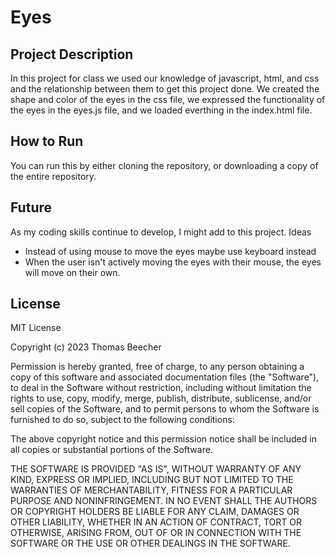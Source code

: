 # Eyes
## Project Description
In this project for class we used our knowledge of javascript, html, and css and the relationship between them to get this project done. We created the shape and color of the eyes in the css file, we expressed the functionality of the eyes in the eyes.js file, and we loaded everthing in the index.html file.

## How to Run
You can run this by either cloning the repository, or downloading a copy of the entire repository.

## Future 
As my coding skills continue to develop, I might add to this project.
Ideas
- Instead of using mouse to move the eyes maybe use keyboard instead
- When the user isn't actively moving the eyes with their mouse, the eyes will move on their own.

## License
MIT License

Copyright (c) 2023 Thomas Beecher

Permission is hereby granted, free of charge, to any person obtaining a copy
of this software and associated documentation files (the "Software"), to deal
in the Software without restriction, including without limitation the rights
to use, copy, modify, merge, publish, distribute, sublicense, and/or sell
copies of the Software, and to permit persons to whom the Software is
furnished to do so, subject to the following conditions:

The above copyright notice and this permission notice shall be included in all
copies or substantial portions of the Software.

THE SOFTWARE IS PROVIDED "AS IS", WITHOUT WARRANTY OF ANY KIND, EXPRESS OR
IMPLIED, INCLUDING BUT NOT LIMITED TO THE WARRANTIES OF MERCHANTABILITY,
FITNESS FOR A PARTICULAR PURPOSE AND NONINFRINGEMENT. IN NO EVENT SHALL THE
AUTHORS OR COPYRIGHT HOLDERS BE LIABLE FOR ANY CLAIM, DAMAGES OR OTHER
LIABILITY, WHETHER IN AN ACTION OF CONTRACT, TORT OR OTHERWISE, ARISING FROM,
OUT OF OR IN CONNECTION WITH THE SOFTWARE OR THE USE OR OTHER DEALINGS IN THE
SOFTWARE.
